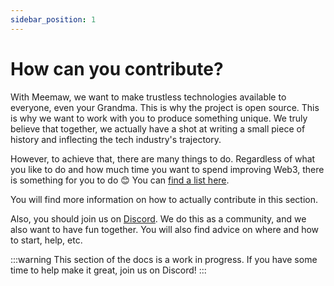 ```yaml
---
sidebar_position: 1
---
```


# How can you contribute?

With Meemaw, we want to make trustless technologies available to everyone, even your Grandma. This is why the project is open source. This is why we want to work with you to produce something unique. We truly believe that together, we actually have a shot at writing a small piece of history and inflecting the tech industry's trajectory.

However, to achieve that, there are many things to do. Regardless of what you like to do and how much time you want to spend improving Web3, there is something for you to do 😊 You can [find a list here](/docs/category/things-to-do).

You will find more information on how to actually contribute in this section.

Also, you should join us on [Discord](#). We do this as a community, and we also want to have fun together. You will also find advice on where and how to start, help, etc.

:::warning
This section of the docs is a work in progress. If you have some time to help make it great, join us on Discord!
:::